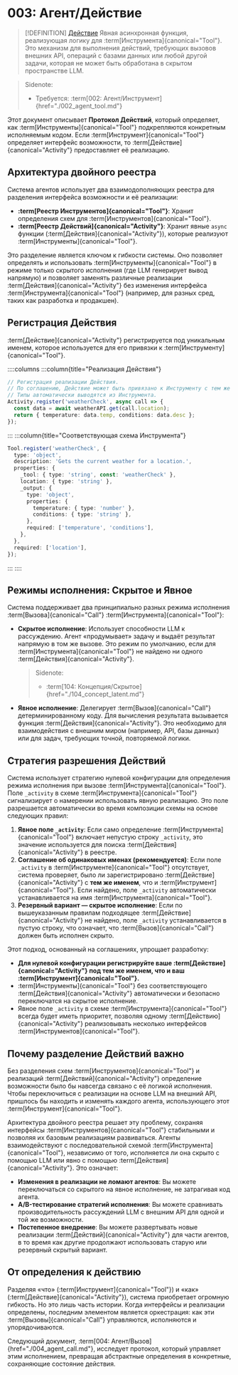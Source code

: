 # 003: Агент/Действие

> [!DEFINITION] [Действие](./000_glossary.md)
> Явная асинхронная функция, реализующая логику для :term[Инструмента]{canonical="Tool"}. Это механизм для выполнения действий, требующих вызовов внешних API, операций с базами данных или любой другой задачи, которая не может быть обработана в скрытом пространстве LLM.

> Sidenote:
> - Требуется: :term[002: Агент/Инструмент]{href="./002_agent_tool.md"}

Этот документ описывает **Протокол Действий**, который определяет, как :term[Инструменты]{canonical="Tool"} подкрепляются конкретным исполняемым кодом. Если :term[Инструмент]{canonical="Tool"} определяет интерфейс возможности, то :term[Действие]{canonical="Activity"} предоставляет её реализацию.

## Архитектура двойного реестра

Система агентов использует два взаимодополняющих реестра для разделения интерфейса возможности и её реализации:

- **:term[Реестр Инструментов]{canonical="Tool"}**: Хранит определения схем для :term[Инструментов]{canonical="Tool"}.
- **:term[Реестр Действий]{canonical="Activity"}**: Хранит явные `async` функции (:term[Действия]{canonical="Activity"}), которые реализуют :term[Инструменты]{canonical="Tool"}.

Это разделение является ключом к гибкости системы. Оно позволяет определять и использовать :term[Инструменты]{canonical="Tool"} в режиме только скрытого исполнения (где LLM генерирует вывод напрямую) и позволяет заменять различные реализации :term[Действия]{canonical="Activity"} без изменения интерфейса :term[Инструмента]{canonical="Tool"} (например, для разных сред, таких как разработка и продакшен).

## Регистрация Действия

:term[Действие]{canonical="Activity"} регистрируется под уникальным именем, которое используется для его привязки к :term[Инструменту]{canonical="Tool"}.

::::columns
:::column{title="Реализация Действия"}

```typescript
// Регистрация реализации Действия.
// По соглашению, Действие может быть привязано к Инструменту с тем же именем.
// Типы автоматически выводятся из Инструмента.
Activity.register('weatherCheck', async call => {
  const data = await weatherAPI.get(call.location);
  return { temperature: data.temp, conditions: data.desc };
});
```

:::
:::column{title="Соответствующая схема Инструмента"}

```typescript
Tool.register('weatherCheck', {
  type: 'object',
  description: 'Gets the current weather for a location.',
  properties: {
    _tool: { type: 'string', const: 'weatherCheck' },
    location: { type: 'string' },
    _output: {
      type: 'object',
      properties: {
        temperature: { type: 'number' },
        conditions: { type: 'string' },
      },
      required: ['temperature', 'conditions'],
    },
  },
  required: ['location'],
});
```

:::
::::

## Режимы исполнения: Скрытое и Явное

Система поддерживает два принципиально разных режима исполнения :term[Вызова]{canonical="Call"} :term[Инструмента]{canonical="Tool"}:

- **Скрытое исполнение**: Использует способности LLM к рассуждению. Агент «продумывает» задачу и выдаёт результат напрямую в том же вызове. Это режим по умолчанию, если для :term[Инструмента]{canonical="Tool"} не найдено ни одного :term[Действия]{canonical="Activity"}.
  > Sidenote:
  > - :term[104: Концепция/Скрытое]{href="./104_concept_latent.md"}
- **Явное исполнение**: Делегирует :term[Вызов]{canonical="Call"} детерминированному коду. Для вычисления результата вызывается функция :term[Действия]{canonical="Activity"}. Это необходимо для взаимодействия с внешним миром (например, API, базы данных) или для задач, требующих точной, повторяемой логики.

## Стратегия разрешения Действий

Система использует стратегию нулевой конфигурации для определения режима исполнения при вызове :term[Инструмента]{canonical="Tool"}. Поле `_activity` в схеме :term[Инструмента]{canonical="Tool"} сигнализирует о намерении использовать явную реализацию. Это поле разрешается автоматически во время композиции схемы на основе следующих правил:

1.  **Явное поле `_activity`**: Если само определение :term[Инструмента]{canonical="Tool"} включает непустую строку `_activity`, это значение используется для поиска :term[Действия]{canonical="Activity"} в реестре.
2.  **Соглашение об одинаковых именах (рекомендуется)**: Если поле `_activity` в :term[Инструменте]{canonical="Tool"} отсутствует, система проверяет, было ли зарегистрировано :term[Действие]{canonical="Activity"} с **тем же именем**, что и :term[Инструмент]{canonical="Tool"}. Если найдено, поле `_activity` автоматически устанавливается на имя :term[Инструмента]{canonical="Tool"}.
3.  **Резервный вариант — скрытое исполнение**: Если по вышеуказанным правилам подходящее :term[Действие]{canonical="Activity"} не найдено, поле `_activity` устанавливается в пустую строку, что означает, что :term[Вызов]{canonical="Call"} должен быть исполнен скрыто.

Этот подход, основанный на соглашениях, упрощает разработку:

- **Для нулевой конфигурации регистрируйте ваше :term[Действие]{canonical="Activity"} под тем же именем, что и ваш :term[Инструмент]{canonical="Tool"}.**
- :term[Инструменты]{canonical="Tool"} без соответствующего :term[Действия]{canonical="Activity"} автоматически и безопасно переключатся на скрытое исполнение.
- Явное поле `_activity` в схеме :term[Инструмента]{canonical="Tool"} всегда будет иметь приоритет, позволяя одному :term[Действию]{canonical="Activity"} реализовывать несколько интерфейсов :term[Инструментов]{canonical="Tool"}.

## Почему разделение Действий важно

Без разделения схем :term[Инструментов]{canonical="Tool"} и реализаций :term[Действий]{canonical="Activity"} определение возможности было бы навсегда связано с её логикой исполнения. Чтобы переключиться с реализации на основе LLM на внешний API, пришлось бы находить и изменять каждого агента, использующего этот :term[Инструмент]{canonical="Tool"}.

Архитектура двойного реестра решает эту проблему, сохраняя интерфейсы :term[Инструментов]{canonical="Tool"} стабильными и позволяя их базовым реализациям развиваться. Агенты взаимодействуют с последовательной схемой :term[Инструмента]{canonical="Tool"}, независимо от того, исполняется ли она скрыто с помощью LLM или явно с помощью :term[Действия]{canonical="Activity"}. Это означает:

- **Изменения в реализации не ломают агентов**: Вы можете переключаться со скрытого на явное исполнение, не затрагивая код агента.
- **A/B-тестирование стратегий исполнения**: Вы можете сравнивать производительность рассуждений LLM с внешним API для одной и той же возможности.
- **Постепенное внедрение**: Вы можете развертывать новые реализации :term[Действий]{canonical="Activity"} для части агентов, в то время как другие продолжают использовать старую или резервный скрытый вариант.

## От определения к действию

Разделяя «что» (:term[Инструмент]{canonical="Tool"}) и «как» (:term[Действие]{canonical="Activity"}), система приобретает огромную гибкость. Но это лишь часть истории. Когда интерфейсы и реализации определены, последним элементом является оркестрация: как эти :term[Вызовы]{canonical="Call"} управляются, исполняются и упорядочиваются.

Следующий документ, :term[004: Агент/Вызов]{href="./004_agent_call.md"}, исследует протокол, который управляет этим исполнением, превращая абстрактные определения в конкретные, сохраняющие состояние действия.